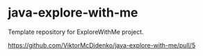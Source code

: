 # java-explore-with-me
Template repository for ExploreWithMe project.

https://github.com/ViktorMcDidenko/java-explore-with-me/pull/5